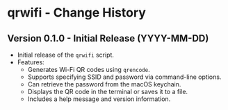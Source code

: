
# qrwifi - Change History

## Version 0.1.0 - Initial Release (YYYY-MM-DD)

*   Initial release of the `qrwifi` script.
*   Features:
    *   Generates Wi-Fi QR codes using `qrencode`.
    *   Supports specifying SSID and password via command-line options.
    *   Can retrieve the password from the macOS keychain.
    *   Displays the QR code in the terminal or saves it to a file.
    *   Includes a help message and version information.
